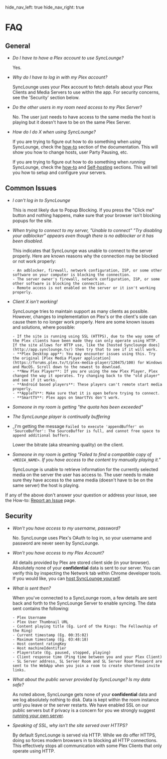 hide_nav_left: true
hide_nav_right: true

# FAQ

## General

- _Do I have to have a Plex account to use SyncLounge?_

    Yes.

- _Why do I have to log in with my Plex account?_

    SyncLounge uses your Plex account to fetch details about your Plex Clients and Media Servers to use within the app. For security concerns, see the 'Security' section below.

- _Do the other users in my room need access to my Plex Server?_

    No. The user just needs to have access to the same media the host is playing but it doesn't have to be on the same Plex Server.

- _How do I do X when using SyncLounge?_

    If you are trying to figure out how to do something when *using* SyncLounge, check the [how-to](/how-tos/how-tos/) section of the documentation. This will show you how to change hosts, user Party Pausing, etc.

    If you are trying to figure out how to do something when *running* SyncLounge, check the [how-to](/how-tos/how-tos/) and [Self-hosting](/self-hosted/getting-started/) sections. This will tell you how to setup and configure your servers.

## Common Issues

- _I can't log in to SyncLounge_

    This is most likely due to Popup Blocking. If you press the "Click me" button and nothing happens, make sure that your browser isn't blocking popups for the site.

- _When trying to connect to my server, "Unable to connect" "Try disabling your adblocker" appears even though there is no adblocker or it has been disabled._

    This indicates that SyncLounge was unable to connect to the server properly. Here are known reasons why the connection may be blocked or not work properly:

      - An adblocker, firewall, network configuration, ISP, or some other software on your computer is blocking the connection.
      - The server owner's firewall, network configuration, ISP, or some other software is blocking the connection.
      - Remote access is not enabled on the server or it isn't working properly.

- _Client X isn't working!_

    SyncLounge tries to maintain support as many clients as possible. However, changes to implementation on Plex's or the client's side can cause them to no longer work properly. Here are some known issues and solutions, where possible:

      - If the site is running using SSL (HTTPS), due to the way some of the Plex clients have been made they can only operate using HTTP. If the site allows for HTTP use, like the [hosted Synclounge does](http://app.synclounge.tv/) then try that to see if it will work.
      - **Plex Desktop app**: You may encounter issues using this. Try the original [Plex Media Player application](https://forums.plex.tv/t/plex-media-player/120475/100) for Windows and MacOS. Scroll down to the newest to download.
      - **New Plex Player**: If you are using the new Plex Player, Plex changed the way it operates. Try changing back to the "old player" and see if it works.
      - **Android based players**: These players can't remote start media properly.
      - **AppleTV**: Make sure that it is open before trying to connect.
      - **SmartTV**: Plex apps on SmartTVs don't work.

- _Someone in my room is getting "the quota has been exceeded"_
- _The SyncLounge player is continually buffering_
- _I'm getting the message `Failed to execute 'appendBuffer' on 'SourceBuffer': The SourceBuffer is full, and cannot free space to append additional buffers.`

    Lower the bitrate (aka streaming quality) on the client.

- _Someone in my room is getting "Failed to find a compatible copy of `<MEDIA_NAME>`. If you have access to the content try manually playing it."_

    SyncLounge is unable to retrieve information for the currently selected media on the server the user has access to. The user needs to make sure they have access to the same media (doesn't have to be on the same server) the host is playing.

If any of the above don't answer your question or address your issue, see the How-to: [Report an Issue](http://localhost:8000/how-tos/report_an_issue/) page.

## Security

- _Won't you have access to my username, password?_

    No. SyncLounge uses Plex's OAuth to log in, so your username and password are never seen by SyncLounge.

- _Won't you have access to my Plex Account?_

    All details provided by Plex are stored client side (in your browser). Absolutely none of your **confidential** data is sent to our server. You can verify this by inspecting the Network tab within Chrome developer tools. If you would like, you can [host SyncLounge yourself](/self-hosted/getting-started/).

- _What is sent then?_

    When you've connected to a SyncLounge room, a few details are sent back and forth to the SyncLounge Server to enable syncing. The data sent contains the following:

      - Plex Username
      - Plex User Thumbnail URL
      - Content playing title (Eg. Lord of the Rings: The Fellowship of the Ring)
      - Current timestamp (Eg. 00:35:02)
      - Maximum timestamp (Eg. 03:48:18)
      - Host content ratingKey
      - Host machineIdentifier
      - Playerstate (Eg. paused, stopped, playing)
      - Client response time (Ping time between you and your Plex Client)
      - SL Server address, SL Server Room and SL Server Room Password are sent to the WebApp when you join a room to create shortened invite links.

- _What about the public server provided by SyncLounge? Is my data safe?_

    As noted above, SyncLounge gets none of your **confidential** data and we log absolutely nothing to disk. Data is kept within the room instance until you leave or the server restarts. We have enabled SSL on our public servers but if privacy is a concern for you we strongly suggest [running your own server](/self-hosted/getting-started/).

- _Speaking of SSL, why isn't the site served over HTTPS?_

    By default SyncLounge is served via HTTP. While we do offer HTTPS, doing so forces modern browsers in to blocking all HTTP connections. This effectively stops all communication with some Plex Clients that only operate using HTTP.
